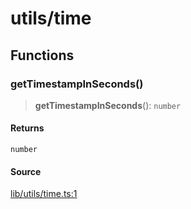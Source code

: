 # utils/time

## Functions

### getTimestampInSeconds()

> **getTimestampInSeconds**(): `number`

#### Returns

`number`

#### Source

[lib/utils/time.ts:1](https://github.com/PufferFinance/puffer-sdk/blob/f94047cccf0b8bbd9162171a06fc9e32df6ed317/lib/utils/time.ts#L1)
